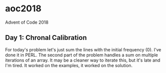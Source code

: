 # aoc2018
Advent of Code 2018

## Day 1: Chronal Calibration
For today's problem let's just sum the lines with the initial frequency (0). I've done it in PERL.
The second part of the problem handles a sum on multiple iterations of an array. It may be a cleaner way to iterate this, but it's late and I'm tired. It worked on the examples, it worked on the solution.
